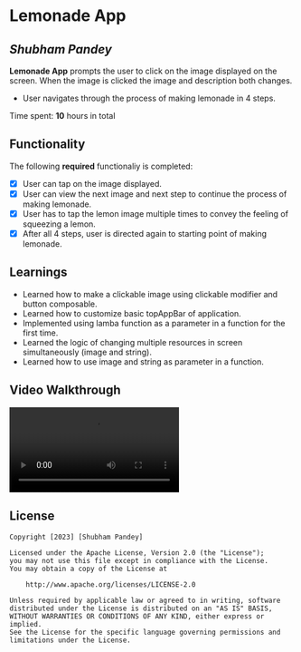 # Lemonade App

## *Shubham Pandey*

**Lemonade App** prompts the user to click on the image displayed on the screen. When the image is clicked the image and description both changes.
* User navigates through the process of making lemonade in 4 steps.

Time spent: **10** hours in total

## Functionality 

The following **required** functionaliy is completed:

* [x] User can tap on the image displayed.
* [x] User can view the next image and next step to continue the process of making lemonade.
* [x] User has to tap the lemon image multiple times to convey the feeling of squeezing a lemon.
* [x] After all 4 steps, user is directed again to starting point of making lemonade.

## Learnings

* Learned how to make a clickable image using clickable modifier and button composable.
* Learned how to customize basic topAppBar of application.
* Implemented using lamba function as a parameter in a function for the first time.
* Learned the logic of changing multiple resources in screen simultaneously (image and string).
* Learned how to use image and string as parameter in a function.

## Video Walkthrough

![](https://github.com/shubhampandey45/Lemonade-App/blob/master/giphy.mp4)


## License

    Copyright [2023] [Shubham Pandey]

    Licensed under the Apache License, Version 2.0 (the "License");
    you may not use this file except in compliance with the License.
    You may obtain a copy of the License at

        http://www.apache.org/licenses/LICENSE-2.0

    Unless required by applicable law or agreed to in writing, software
    distributed under the License is distributed on an "AS IS" BASIS,
    WITHOUT WARRANTIES OR CONDITIONS OF ANY KIND, either express or implied.
    See the License for the specific language governing permissions and
    limitations under the License.
